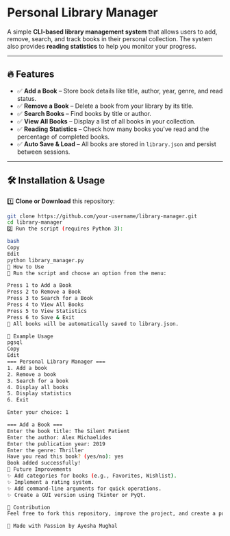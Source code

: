 # Personal Library Manager

A simple **CLI-based library management system** that allows users to add, remove, search, and track books in their personal collection. The system also provides **reading statistics** to help you monitor your progress.

---

## 🔥 Features

- ✅ **Add a Book** – Store book details like title, author, year, genre, and read status.
- ✅ **Remove a Book** – Delete a book from your library by its title.
- ✅ **Search Books** – Find books by title or author.
- ✅ **View All Books** – Display a list of all books in your collection.
- ✅ **Reading Statistics** – Check how many books you've read and the percentage of completed books.
- ✅ **Auto Save & Load** – All books are stored in `library.json` and persist between sessions.

---

## 🛠️ Installation & Usage

1️⃣ **Clone or Download** this repository:
   ```bash
   git clone https://github.com/your-username/library-manager.git
   cd library-manager
2️⃣ Run the script (requires Python 3):

bash
Copy
Edit
python library_manager.py
📌 How to Use
🔹 Run the script and choose an option from the menu:

Press 1 to Add a Book
Press 2 to Remove a Book
Press 3 to Search for a Book
Press 4 to View All Books
Press 5 to View Statistics
Press 6 to Save & Exit
🔹 All books will be automatically saved to library.json.

🎯 Example Usage
pgsql
Copy
Edit
=== Personal Library Manager ===
1. Add a book
2. Remove a book
3. Search for a book
4. Display all books
5. Display statistics
6. Exit

Enter your choice: 1

=== Add a Book ===
Enter the book title: The Silent Patient
Enter the author: Alex Michaelides
Enter the publication year: 2019
Enter the genre: Thriller
Have you read this book? (yes/no): yes
Book added successfully!
🚀 Future Improvements
✨ Add categories for books (e.g., Favorites, Wishlist).
✨ Implement a rating system.
✨ Add command-line arguments for quick operations.
✨ Create a GUI version using Tkinter or PyQt.

🤝 Contribution
Feel free to fork this repository, improve the project, and create a pull request! 🚀

💙 Made with Passion by Ayesha Mughal
